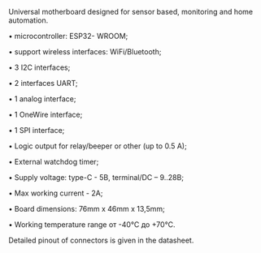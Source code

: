 Universal motherboard designed for sensor based, monitoring and home automation.

•	microcontroller: ESP32- WROOM;

•	support wireless interfaces: WiFi/Bluetooth;

•	3 I2C interfaces;

•	2 interfaces UART;

•	1 analog interface;

•	1 OneWire interface;

•	1 SPI interface;

•	Logic output for relay/beeper or other (up to 0.5 A);

•	External watchdog timer;

•	Supply voltage: type-C - 5В, terminal/DC – 9..28В;

•	Max working current - 2А;

•	Board dimensions: 76mm х 46mm х 13,5mm;

•	Working temperature range от -40°C до +70°C.

Detailed pinout of connectors is given in the datasheet.
